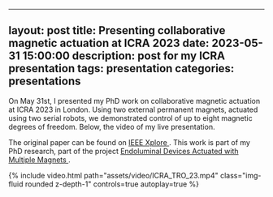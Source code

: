
---
layout: post
title:  Presenting collaborative magnetic actuation at ICRA 2023
date: 2023-05-31 15:00:00
description: post for my ICRA presentation
tags: presentation
categories: presentations
---

On May 31st, I presented my PhD work on collaborative magnetic actuation at ICRA 2023 in London. Using two external permanent magnets, actuated using
two serial robots, we demonstrated control of up to eight magnetic degrees of freedom. Below, the video of my live presentation.

The original paper can be found on <a href='https://ieeexplore.ieee.org/abstract/document/9911989'>IEEE Xplore </a>. This work is part of my PhD research,
part of the project  <a href='https://giovannipittiglio.github.io/projects/tentacles/'>Endoluminal Devices Actuated with Multiple Magnets </a>.

<div class="row mt-3">
    <div class="col-sm mt-3 mt-md-0">
       {% include video.html path="assets/video/ICRA_TRO_23.mp4" class="img-fluid rounded z-depth-1" controls=true autoplay=true %}
    </div>
</div>
